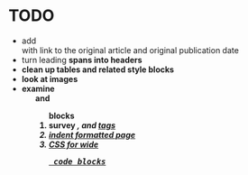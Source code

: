 # TODO

- add <footer> with link to the original article and original publication date
- turn leading <strong> spans into headers
- clean up tables and related style blocks
- look at images
- examine <ul> and <ol> blocks
- survey <i>, <b> and <u> tags
- indent formatted page
- CSS for wide <pre> code blocks 
